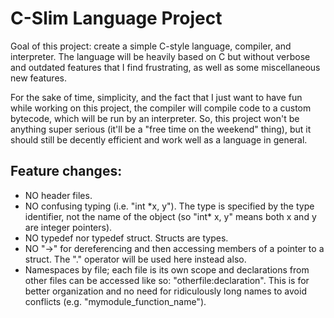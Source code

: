 # C-Slim Language Project

Goal of this project: create a simple C-style language, compiler, and
interpreter. The language will be heavily based on C but without verbose and outdated features that I find frustrating, as well as some miscellaneous new
features. 

For the sake of time, simplicity, and the fact that I just want to 
have fun while working on this project, the compiler will compile code to a 
custom bytecode, which will be run by an interpreter. So, this project won't be
anything super serious (it'll be a "free time on the weekend" thing), but it 
should still be decently efficient and work well as a language in general.

## Feature changes:

* NO header files.
* NO confusing typing (i.e. "int \*x, y"). The type is specified by the type identifier, not the name of the object (so "int\* x, y" means both x and y are integer pointers).
* NO typedef nor typedef struct. Structs are types. 
* NO "->" for dereferencing and then accessing members of a pointer to a struct. The "." operator will be used here instead also.
* Namespaces by file; each file is its own scope and declarations from other files can be accessed like so: "otherfile:declaration". This is for better organization and no need for ridiculously long names to avoid conflicts (e.g. "mymodule\_function\_name").
